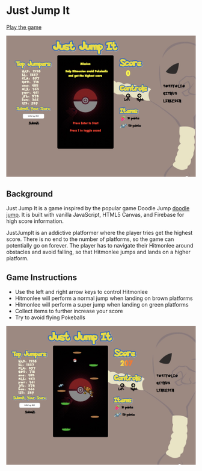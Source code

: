 # Just Jump It
[Play the game](https://kingsleyliao.github.io/JustJumpIt/)

![gameimage](https://github.com/kingsleyliao/JustJumpIt/blob/master/images/startscreen.png)

## Background
Just Jump It is a game inspired by the popular game Doodle Jump [doodle jump](http://doodlejump.org/). It is built with vanilla JavaScript, HTML5 Canvas, and Firebase for high score information.

JustJumpIt is an addictive platformer where the player tries get the highest score. There is no end to the number of platforms, so the game can potentially go on forever. The player has to navigate their Hitmonlee around obstacles and avoid falling, so that Hitmonlee jumps and lands on a higher platform.

## Game Instructions
- Use the left and right arrow keys to control Hitmonlee
- Hitmonlee will perform a normal jump when landing on brown platforms
- Hitmonlee will perform a super jump when landing on green platforms
- Collect items to further increase your score
- Try to avoid flying Pokeballs

![gameimage](https://github.com/kingsleyliao/JustJumpIt/blob/master/images/gameplay.png)
